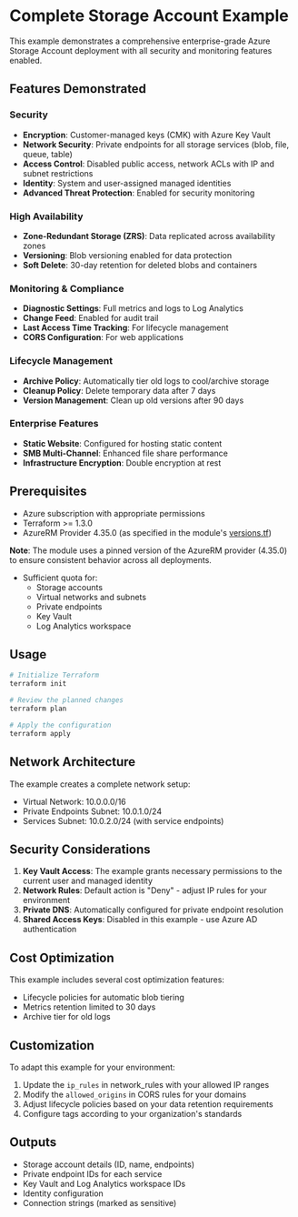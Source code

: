 # Complete Storage Account Example

This example demonstrates a comprehensive enterprise-grade Azure Storage Account deployment with all security and monitoring features enabled.

## Features Demonstrated

### Security
- **Encryption**: Customer-managed keys (CMK) with Azure Key Vault
- **Network Security**: Private endpoints for all storage services (blob, file, queue, table)
- **Access Control**: Disabled public access, network ACLs with IP and subnet restrictions
- **Identity**: System and user-assigned managed identities
- **Advanced Threat Protection**: Enabled for security monitoring

### High Availability
- **Zone-Redundant Storage (ZRS)**: Data replicated across availability zones
- **Versioning**: Blob versioning enabled for data protection
- **Soft Delete**: 30-day retention for deleted blobs and containers

### Monitoring & Compliance
- **Diagnostic Settings**: Full metrics and logs to Log Analytics
- **Change Feed**: Enabled for audit trail
- **Last Access Time Tracking**: For lifecycle management
- **CORS Configuration**: For web applications

### Lifecycle Management
- **Archive Policy**: Automatically tier old logs to cool/archive storage
- **Cleanup Policy**: Delete temporary data after 7 days
- **Version Management**: Clean up old versions after 90 days

### Enterprise Features
- **Static Website**: Configured for hosting static content
- **SMB Multi-Channel**: Enhanced file share performance
- **Infrastructure Encryption**: Double encryption at rest

## Prerequisites

- Azure subscription with appropriate permissions
- Terraform >= 1.3.0
- AzureRM Provider 4.35.0 (as specified in the module's [versions.tf](../../versions.tf))

**Note**: The module uses a pinned version of the AzureRM provider (4.35.0) to ensure consistent behavior across all deployments.
- Sufficient quota for:
  - Storage accounts
  - Virtual networks and subnets
  - Private endpoints
  - Key Vault
  - Log Analytics workspace

## Usage

```bash
# Initialize Terraform
terraform init

# Review the planned changes
terraform plan

# Apply the configuration
terraform apply
```

## Network Architecture

The example creates a complete network setup:
- Virtual Network: 10.0.0.0/16
- Private Endpoints Subnet: 10.0.1.0/24
- Services Subnet: 10.0.2.0/24 (with service endpoints)

## Security Considerations

1. **Key Vault Access**: The example grants necessary permissions to the current user and managed identity
2. **Network Rules**: Default action is "Deny" - adjust IP rules for your environment
3. **Private DNS**: Automatically configured for private endpoint resolution
4. **Shared Access Keys**: Disabled in this example - use Azure AD authentication

## Cost Optimization

This example includes several cost optimization features:
- Lifecycle policies for automatic blob tiering
- Metrics retention limited to 30 days
- Archive tier for old logs

## Customization

To adapt this example for your environment:
1. Update the `ip_rules` in network_rules with your allowed IP ranges
2. Modify the `allowed_origins` in CORS rules for your domains
3. Adjust lifecycle policies based on your data retention requirements
4. Configure tags according to your organization's standards

## Outputs

- Storage account details (ID, name, endpoints)
- Private endpoint IDs for each service
- Key Vault and Log Analytics workspace IDs
- Identity configuration
- Connection strings (marked as sensitive)